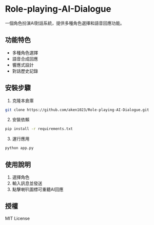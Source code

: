 # Role-playing-AI-Dialogue

一個角色扮演AI對話系統，提供多種角色選擇和語音回應功能。

## 功能特色
- 多種角色選擇
- 語音合成回應
- 響應式設計
- 對話歷史記錄

## 安裝步驟
1. 克隆本倉庫
```bash
git clone https://github.com/aken1023/Role-playing-AI-Dialogue.git
```
2. 安裝依賴
```bash
pip install -r requirements.txt
```
3. 運行應用
```bash
python app.py
```

## 使用說明
1. 選擇角色
2. 輸入訊息並發送
3. 點擊喇叭圖標可重聽AI回應

## 授權
MIT License